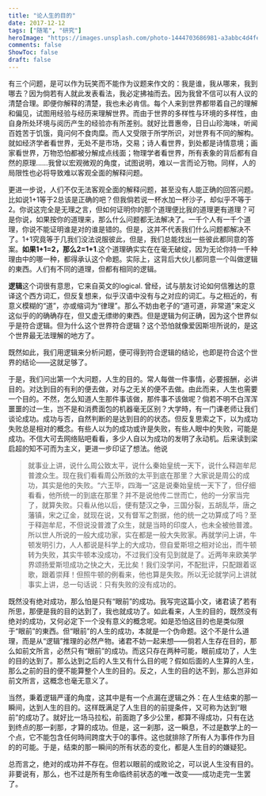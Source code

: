 ```yaml
---
title: "论人生的目的"
date: 2017-12-12
tags: ["随笔", "研究"]
heroImage: "https://images.unsplash.com/photo-1444703686981-a3abbc4d4fe3?ixlib=rb-1.2.1&q=80&fm=jpg&crop=entropy&cs=tinysrgb&w=2000&fit=max&ixid=eyJhcHBfaWQiOjExNzczfQ"
comments: false
ShowToc: false
draft: false
---
```


有三个问题，是可以作为玩笑而不能作为议题来作文的：我是谁，我从哪来，我到哪去？因为倘若有人就此发表看法，我必定拂袖而去。因为我曾不信可以有人议的清楚合理。即便你解释的清楚，我也未必肯信。每个人来到世界都带着自己的理解和偏见，试图用经验与经历来理解世界。而由于世界的多样性与环境的多样性，由自身所处环境与阅历产生的经验亦有所差别。就好比晋惠帝，日日山珍海味，听闻百姓苦于饥饿，竟问何不食肉糜。而人又受限于所学所识，对世界有不同的解构。就如经济学者看世界，无处不是市场，交易；诗人看世界，到处都是诗情意境；画家看世界，万物恐怕都被分解成点线面；物理学者看世界，所有表象的背后都有自然的原理……我曾以宏观微观的角度，试图说明，难以一言而论万物。同样，人的局限性也必将导致难以客观全面的解释问题。

更进一步说，人们不仅无法客观全面的解释问题，甚至没有人能正确的回答问题。比如说1+1等于2总该是正确的吧？但我倘若说一杯水加一杯沙子，却似乎不等于2。你说这完全是无理之言，但如何证明你的那个道理便比我的道理更有道理？可是你说，如果按你的道理来，那么什么问题都无法解决了。一千个人有一千个道理，你说不能证明谁是对的谁是错的。但是，这并不代表我们什么问题都解决不了。1+1究竟等于几我们没法说服彼此，但是，我们总能找出一些彼此都同意的答案。**如果1+1=2，那么2=1+1**.这个道理确实实在在毫无破绽，因为无论你持一千种理由中的哪一种，都得承认这个命题。实际上，这背后大伙儿都同意一个叫做逻辑的東西。人们有不同的道理，但都有相同的逻辑。

**逻辑**这个词很有意思，它来自英文的logical. 曾经，试与朋友讨论如何信雅达的意译这个西方词汇，但反复想来，似乎汉语中没有与之对应的词汇。与之相近的，有意义模糊的“道”，亦或缩词为“律理”。那么不妨由老子的“道可道，非常道”来定义这似乎的的确确存在，但又虚无缥缈的東西。但是逻辑为何正确，因为这个世界似乎是符合逻辑。但为什么这个世界符合逻辑？这个恐怕就像爱因斯坦所说的，是这个世界最无法理解的地方了。

既然如此，我们用逻辑来分析问题，便可得到符合逻辑的结论，也即是符合这个世界的结论——这就足够了。

于是，我们问出第一个大问题，人生的目的。常人每做一件事情，必要报酬，必讲目的。对达到目的有利的便去做，对与之无关的便不去做。由此而来，人生也需要一个目的。不然，怎么知道人生那件事该做，那件事不该做呢？倘若不明不白浑浑噩噩的过一生，岂不是和消费面包的机器毫无区别？大学時，有一门课老师让我们谈论成功。成功与否，自然判断的是达到目的的状态。但反复思索之下，以为成功失败总是相对的概念。有些人以为的成功或许是失败，有些人眼中的失败，可能是成功。不信大可去网络贴吧看看，多少人自以为成功的发明了永动机。后来读到梁启超的知不可而为主义，更进一步印证了想法。他说

> 就事业上讲，说什么周公致太平，说什么秦始皇统一天下，说什么释迦牟尼普渡众生。现在我们看看周公所致的太平到底在那里？大家说是周公的成功，其实是他的失败。“六王毕，四海一”这是说秦始皇统一天下了，但仔细看看，他所统一的到底在那里？并不是说他传二世而亡，他的一分家当完了，就算失败。只看从他以后，便有楚汉之争，三国分裂，五胡乱华，唐之藩镇，宋之辽金，就现在说，又有督军之割据，他的统一之功算成了吗？至于释迦牟尼，不但说没普渡了众生，就是当時的印度人，也未全被他普渡。所以世人所说的一般大成功家，实在都是一般大失败家。再就学问上讲，牛顿发明引力，人人都说是科学上的大成功，但自爱斯坦之相对论出，而牛顿转为失败，其实牛顿本没成功，不过我们没有见到就是了。近两年来欧美学界颂扬爱斯坦成功之快之大，无比矣！我们没学问，不配批评，只配跟着讴歌，跟着崇拜！但照牛顿的例看来，他也算是失败。所以无论就学问上讲就事实上讲，总一句话说：只有失败的没有成功的。

既然没有绝对成功，那么怕是只有“眼前”的成功。我写完这篇小文，诸君读了若有所思，那便是我的目的达到了，我也就成功了。如此看来，人生的目的，既然没有绝对的成功，又何必定下一个没有意义的概念呢。如是恐怕这目的也是类似限于“眼前”的東西。但“眼前”的人生的成功，本就是一个伪命题。这个不是什么道理，而是从“逻辑”推理的必然产物。诸君不妨一起来想——倘若人生存在目的，那么如前文所言，必然只有“眼前”的成功。而这只存在两种可能，眼前成功了，人生的目的达到了。那么达到之后的人生又有什么目的呢？假如后面的人生算的人生，那么之前的目的便不能算整个人生的目的。反之，人生的目的达不到，那么岂非如前文所言，这概念也毫无意义了。

当然，秉着逻辑严谨的角度，这其中是有一个点漏在逻辑之外：在人生结束的那一瞬间，达到人生的目的。这样既满足了人生目的的前提条件，又可称为达到“眼前”的成功了。就好比一场马拉松，前面跑了多少公里，都算不得成功，只有在达到终点的那一刹那，才算的成功。但是，这一刹那，这一瞬息，不过是数学上的一个点，它不能包含任何時间跨度大于0的事件。这也就排除了所有人为事件作为目的的可能。于是，结束的那一瞬间的所有状态的变化，都是人生目的的嫌疑犯。

总而言之，绝对的成功并不存在。但若以眼前的成败论之，可以说人生没有目的。非要说有，那么，也不过是所有生命临终前状态的唯一改变——成功走完一生罢了。
